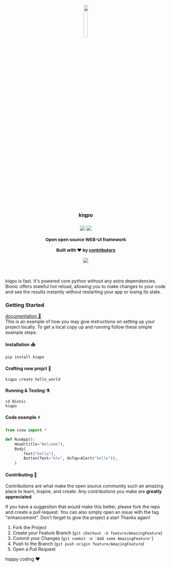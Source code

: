 <div align="center">
<a href="https://kiqpo.github.io/kiqpo-dco/" ></a>
<img width="16%" src="https://i.ibb.co/zVHfMDW/rounded-corners.png" />

<br/>

<h3>kiqpo<h3>

<img src="https://img.shields.io/badge/contributions-welcome-greenl?&logo=github">‏‎ ‎<img src="https://img.shields.io/badge/website-up-greenl"></img>

<b>
<sub>
    <p>Open open source WEB-UI framework</p>
</sub>
</b>

  <p>
    <sub>
      Built with ❤︎ by
      <a href="https://github.com/kiqpo/kiqpo/graphs/contributors">
        contributors
      </a>
    </sub>
  </p>

</div>


<div align="center">
<img src="https://i.ibb.co/3TcpRH0/rounded-corners-1.png" >
</br>
</br>
</br>
</div>


kiqpo is fast. It's powered core python without any extra dependencies.
Bionic offers stateful hot reload, allowing you to make changes to your code and see the results instantly without restarting your app or losing its state.

### Getting Started

<a href="https://kiqpo.github.io/kiqpo-dco//">documentation 📖 </a>
</br>
This is an example of how you may give instructions on setting up your project locally.
To get a local copy up and running follow these simple example steps.

#### Installation 📥

```shell:
pip install kiqpo
```

#### Crafting new projct 👷

```shell:
kiqpo create hello_world
```

#### Running & Testing ⚗️

```shell:
cd Bionic
kiqpo
```

#### Code example ⚡

```python
from view import *

def RunApp():
    Head(title="Welcome"),
    Body(
        Text("hello"),
        Button(Text="btn", OnTap=Alert("hello")),
    )
```

<!-- CONTRIBUTING -->

#### Contributing 🤝

Contributions are what make the open source community such an amazing place to learn, inspire, and create. Any contributions you make are **greatly appreciated**.

If you have a suggestion that would make this better, please fork the repo and create a pull request. You can also simply open an issue with the tag "enhancement".
Don't forget to give the project a star! Thanks again!

1. Fork the Project
2. Create your Feature Branch (`git checkout -b feature/AmazingFeature`)
3. Commit your Changes (`git commit -m 'Add some AmazingFeature'`)
4. Push to the Branch (`git push origin feature/AmazingFeature`)
5. Open a Pull Request

happy coding ❤️

